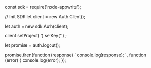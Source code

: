 const sdk = require('node-appwrite');

// Init SDK
let client = new Auth.Client();

let auth = new sdk.Auth(client);

client
    setProject('')
    setKey('')
;

let promise = auth.logout();

promise.then(function (response) {
    console.log(response);
}, function (error) {
    console.log(error);
});